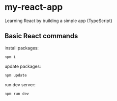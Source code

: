 # my-react-app

Learning React by building a simple app (TypeScript)

## Basic React commands

install packages:

```bash
npm i
```

update packages:

```bash
npm update
```

run dev server:

```bash
npm run dev
```
